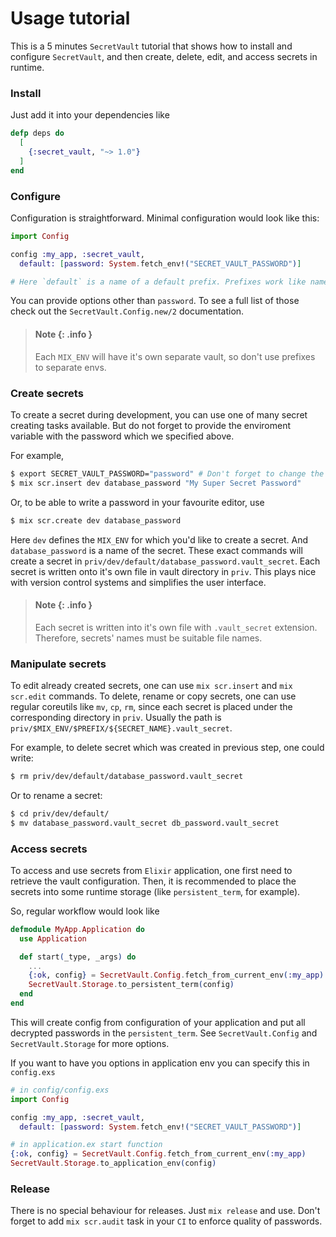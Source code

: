 # Usage tutorial

This is a 5 minutes `SecretVault` tutorial that shows how to install
and configure `SecretVault`, and then create, delete, edit, and access
secrets in runtime.

### Install

Just add it into your dependencies like
```elixir
defp deps do
  [
    {:secret_vault, "~> 1.0"}
  ]
end
```

### Configure

Configuration is straightforward. Minimal configuration would look
like this:

```elixir
import Config

config :my_app, :secret_vault,
  default: [password: System.fetch_env!("SECRET_VAULT_PASSWORD")]

# Here `default` is a name of a default prefix. Prefixes work like namespaces for secrets.
```


You can provide options other than
`password`. To see a full list of those check out the
`SecretVault.Config.new/2` documentation.

> #### Note {: .info }
>
> Each `MIX_ENV` will have it's own separate vault, so don't use
> prefixes to separate envs.

### Create secrets

To create a secret during development, you can use one of many secret
creating tasks available. But do not forget to provide the enviroment
variable with the password which we specified above.

For example,

```sh
$ export SECRET_VAULT_PASSWORD="password" # Don't forget to change the password value
$ mix scr.insert dev database_password "My Super Secret Password"
```

Or, to be able to write a password in your favourite editor, use

```sh
$ mix scr.create dev database_password
```

Here `dev` defines the `MIX_ENV` for which you'd like to create a
secret. And `database_password` is a name of the secret. These exact
commands will create a secret in
`priv/dev/default/database_password.vault_secret`. Each secret is
written onto it's own file in vault directory in `priv`. This plays
nice with version control systems and simplifies the user interface.

> #### Note {: .info }
>
> Each secret is written into it's own file with `.vault_secret`
> extension. Therefore, secrets' names must be suitable file names.

### Manipulate secrets

To edit already created secrets, one can use `mix scr.insert` and `mix
scr.edit` commands. To delete, rename or copy secrets, one
can use regular coreutils like `mv`, `cp`, `rm`, since each secret is
placed under the corresponding directory in `priv`. Usually the path
is `priv/$MIX_ENV/$PREFIX/${SECRET_NAME}.vault_secret`.

For example, to delete secret which was created in previous step, one
could write:

```sh
$ rm priv/dev/default/database_password.vault_secret
```

Or to rename a secret:
```sh
$ cd priv/dev/default/
$ mv database_password.vault_secret db_password.vault_secret
```

### Access secrets

To access and use secrets from `Elixir` application, one first need to
retrieve the vault configuration. Then, it is recommended to place the
secrets into some runtime storage (like `persistent_term`, for
example).

So, regular workflow would look like

```elixir
defmodule MyApp.Application do
  use Application

  def start(_type, _args) do
    ...
    {:ok, config} = SecretVault.Config.fetch_from_current_env(:my_app)
    SecretVault.Storage.to_persistent_term(config)
  end
end
```

This will create config from configuration of your application and put
all decrypted passwords in the `persistent_term`. See
`SecretVault.Config` and `SecretVault.Storage` for more options.

If you want to have you options in application env you can specify
this in `config.exs`

```elixir
# in config/config.exs
import Config

config :my_app, :secret_vault,
  default: [password: System.fetch_env!("SECRET_VAULT_PASSWORD")]

# in application.ex start function
{:ok, config} = SecretVault.Config.fetch_from_current_env(:my_app)
SecretVault.Storage.to_application_env(config)
```

### Release

There is no special behaviour for releases. Just `mix release` and
use. Don't forget to add `mix scr.audit` task in your `CI` to enforce
quality of passwords.
